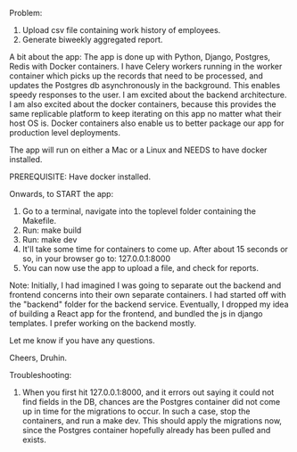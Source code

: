 Problem:  
1. Upload csv file containing work history of employees.  
2. Generate biweekly aggregated report.  

A bit about the app: The app is done up with Python, Django, Postgres, Redis with Docker containers.
I have Celery workers running in the worker container which picks up the records that need to be processed, and updates the Postgres db asynchronously in the background. This enables speedy responses to the user. I am excited about the backend architecture. I am also excited about the docker containers, because this provides the same replicable platform to keep iterating on this app no matter what their host OS is. Docker containers also enable us to better package our app for production level deployments.

The app will run on either a Mac or a Linux and NEEDS to have docker installed.

PREREQUISITE: Have docker installed.


Onwards, to START the app:  
1. Go to a terminal, navigate into the toplevel folder containing the Makefile.  
2. Run: make build  
3. Run: make dev  
4. It'll take some time for containers to come up. After about 15 seconds or so, in your browser go to: 127.0.0.1:8000  
5. You can now use the app to upload a file, and check for reports.  

Note: Initially, I had imagined I was going to separate out the backend and frontend concerns into their own
separate containers. I had started off with the "backend" folder for the backend service. Eventually, I dropped my idea of building a React app for the frontend, and bundled the js in django templates. I prefer working on the backend mostly.

Let me know if you have any questions.

Cheers,
Druhin.  


Troubleshooting:
1. When you first hit 127.0.0.1:8000, and it errors out saying it could not find fields in the DB, chances are
the Postgres container did not come up in time for the migrations to occur. In such a case, stop the
containers, and run a make dev. This should apply the migrations now, since the Postgres container hopefully already has been pulled and exists.
